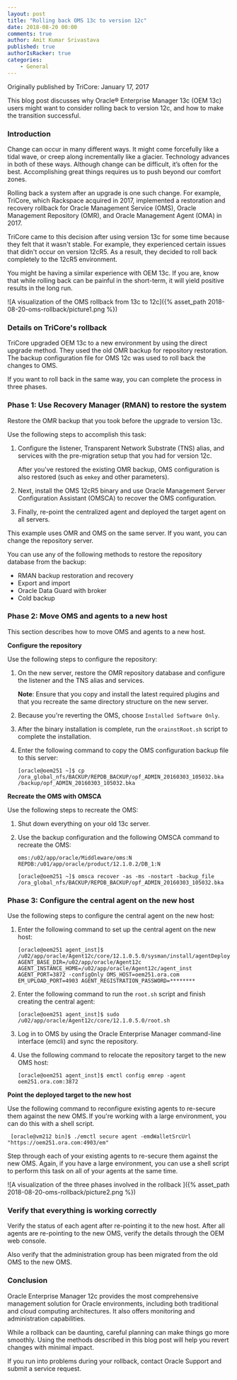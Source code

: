```yaml
---
layout: post
title: "Rolling back OMS 13c to version 12c"
date: 2018-08-20 00:00
comments: true
author: Amit Kumar Srivastava
published: true
authorIsRacker: true
categories:
    - General
---
```


Originally published by TriCore: January 17, 2017

This blog post discusses why Oracle&reg; Enterprise Manager 13c (OEM 13c) users
might want to consider rolling back to version 12c, and how to make the
transition successful.

<!-- more -->

### Introduction

Change can occur in many different ways. It might come forcefully like a tidal
wave, or creep along incrementally like a glacier. Technology advances in both
of these ways. Although change can be difficult, it’s often for the best.
Accomplishing great things requires us to push beyond our comfort zones.

Rolling back a system after an upgrade is one such change. For example,
TriCore, which Rackspace acquired in 2017, implemented a restoration and
recovery rollback for Oracle Management Service (OMS), Oracle Management
Repository (OMR), and Oracle Management Agent (OMA) in 2017.

TriCore came to this decision after using version 13c for some time
because they felt that it wasn't stable. For example, they experienced
certain issues that didn't occur on version 12cR5. As a result, they
decided to roll back completely to the 12cR5 environment.

You might be having a similar experience with OEM 13c. If you are, know that
while rolling back can be painful in the short-term, it will yield positive
results in the long run.  

![A visualization of the OMS rollback from 13c
to 12c]({% asset_path 2018-08-20-oms-rollback/picture1.png %})

### Details on TriCore's rollback

TriCore upgraded OEM 13c to a new environment by using the direct upgrade
method. They used the old OMR backup for repository restoration. The backup
configuration file for OMS 12c was used to roll back the changes to OMS.

If you want to roll back in the same way, you can complete the process in three
phases.

### Phase 1: Use Recovery Manager (RMAN) to restore the system

Restore the OMR backup that you took before the upgrade to version 13c.

Use the following steps to accomplish this task:

1. Configure the listener, Transparent Network Substrate (TNS) alias, and
   services with the pre-migration setup that you had for version 12c.

   After you've restored the existing OMR backup, OMS configuration is also
   restored (such as `emkey` and other parameters).

2. Next, install the OMS 12cR5 binary and use Oracle Management Server
   Configuration Assistant (OMSCA) to recover the OMS configuration.

3. Finally, re-point the centralized agent and deployed the target agent on all
   servers.

This example uses OMR and OMS on the same server. If you want, you can change
the repository server.

You can use any of the following methods to restore the repository database
from the backup:

- RMAN backup restoration and recovery
- Export and import
- Oracle Data Guard with broker
- Cold backup

### Phase 2: Move OMS and agents to a new host

This section describes how to move OMS and agents to a new host.

**Configure the repository**

Use the following steps to configure the repository:

1. On the new server, restore the OMR repository database and configure the
   listener and the TNS alias and services.

   **Note**: Ensure that you copy and install the latest required plugins and
   that you recreate the same directory structure on the new server.

2. Because you're reverting the OMS, choose ``Installed Software Only``.

3. After the binary installation is complete, run the `orainstRoot.sh` script
   to complete the installation.  

4. Enter the following command to copy the OMS configuration backup file to
   this server:

       [oracle@oem251 ~]$ cp /ora_global_nfs/BACKUP/REPDB_BACKUP/opf_ADMIN_20160303_105032.bka /backup/opf_ADMIN_20160303_105032.bka  

**Recreate the OMS with OMSCA**

Use the following steps to recreate the OMS:

1. Shut down everything on your old 13c server.

2. Use the backup configuration and the following OMSCA command to
   recreate the OMS:  

       oms:/u02/app/oracle/Middleware/oms:N
       REPDB:/u01/app/oracle/product/12.1.0.2/DB_1:N

       [oracle@oem251 ~]$ omsca recover -as -ms -nostart -backup_file /ora_global_nfs/BACKUP/REPDB_BACKUP/opf_ADMIN_20160303_105032.bka

### Phase 3: Configure the central agent on the new host

Use the following steps to configure the central agent on the new host:

1. Enter the following command to set up the central agent on the new
   host:  

       [oracle@oem251 agent_inst]$ /u02/app/oracle/Agent12c/core/12.1.0.5.0/sysman/install/agentDeploy.sh
       AGENT_BASE_DIR=/u02/app/oracle/Agent12c AGENT_INSTANCE_HOME=/u02/app/oracle/Agent12c/agent_inst AGENT_PORT=3872 -configOnly OMS_HOST=oem251.ora.com EM_UPLOAD_PORT=4903 AGENT_REGISTRATION_PASSWORD=********

2. Enter the following command to run the `root.sh` script and finish creating
   the central agent:

       [oracle@oem251 agent_inst]$ sudo /u02/app/oracle/Agent12c/core/12.1.0.5.0/root.sh

3. Log in to OMS by using the Oracle Enterprise Manager command-line interface
   (emcli) and sync the repository.

4. Use the following command to relocate the repository target to the new OMS
   host:

       [oracle@oem251 agent_inst]$ emctl config emrep -agent oem251.ora.com:3872

**Point the deployed target to the new host**

Use the following command to reconfigure existing agents to re-secure them
against the new OMS. If you're working with a large environment, you can do
this with a shell script.

     [oracle@vm212 bin]$ ./emctl secure agent -emdWalletSrcUrl "https://oem251.ora.com:4903/em"

Step through each of your existing agents to re-secure them against the new
OMS. Again, if you have a large environment, you can use a shell script to
perform this task on all of your agents at the same time.

![A visualization of the three phases involved in the
rollback ]({% asset_path 2018-08-20-oms-rollback/picture2.png %})

### Verify that everything is working correctly

Verify the status of each agent after re-pointing it to the new host. After all
agents are re-pointing to the new OMS, verify the details through the OEM web
console.

Also verify that the administration group has been migrated from the old OMS
to the new OMS.

### Conclusion  

Oracle Enterprise Manager 12c provides the most comprehensive management
solution for Oracle environments, including both traditional and cloud
computing architectures. It also offers monitoring and administration
capabilities.  

While a rollback can be daunting, careful planning can make things go more
smoothly. Using the methods described in this blog post will help you revert
changes with minimal impact. 

If you run into problems during your rollback, contact Oracle Support and
submit a service request.
